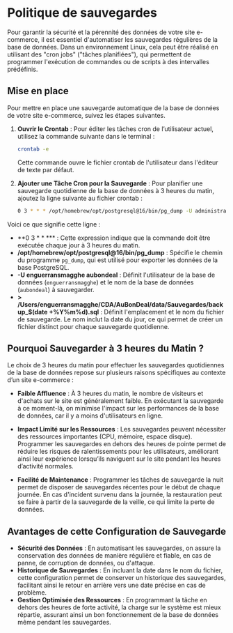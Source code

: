 # Politique de sauvegardes 

Pour garantir la sécurité et la pérennité des données de votre site e-commerce, il est essentiel d'automatiser les sauvegardes régulières de la base de données. Dans un environnement Linux, cela peut être réalisé en utilisant des "cron jobs" ("tâches planifiées"), qui permettent de programmer l'exécution de commandes ou de scripts à des intervalles prédéfinis.

## Mise en place

Pour mettre en place une sauvegarde automatique de la base de données de votre site e-commerce, suivez les étapes suivantes.

1. **Ouvrir le Crontab** : Pour éditer les tâches cron de l’utilisateur actuel, utilisez la commande suivante dans le terminal :
   ```bash
   crontab -e
   ```
   Cette commande ouvre le fichier crontab de l'utilisateur dans l'éditeur de texte par défaut.

2. **Ajouter une Tâche Cron pour la Sauvegarde** : Pour planifier une sauvegarde quotidienne de la base de données à 3 heures du matin, ajoutez la ligne suivante au fichier crontab :
   ```bash
   0 3 * * * /opt/homebrew/opt/postgresql@16/bin/pg_dump -U administrator aubondeal > /Users/enguerransmagghe/CDA/AuBonDeal/data/Sauvegardes/backup_$(date +\%Y\%m\%d).sql
   ```

Voici ce que signifie cette ligne :

- **0 3 * * *** : Cette expression indique que la commande doit être exécutée chaque jour à 3 heures du matin.
- **/opt/homebrew/opt/postgresql@16/bin/pg_dump** : Spécifie le chemin du programme `pg_dump`, qui est utilisé pour exporter les données de la base PostgreSQL.
- **-U enguerransmagghe aubondeal** : Définit l'utilisateur de la base de données (`enguerransmagghe`) et le nom de la base de données (`aubondeal`) à sauvegarder.
- **> /Users/enguerransmagghe/CDA/AuBonDeal/data/Sauvegardes/backup_$(date +\%Y\%m\%d).sql** : Définit l'emplacement et le nom du fichier de sauvegarde. Le nom inclut la date du jour, ce qui permet de créer un fichier distinct pour chaque sauvegarde quotidienne.

## Pourquoi Sauvegarder à 3 heures du Matin ?

Le choix de 3 heures du matin pour effectuer les sauvegardes quotidiennes de la base de données repose sur plusieurs raisons spécifiques au contexte d’un site e-commerce :

- **Faible Affluence** : À 3 heures du matin, le nombre de visiteurs et d'achats sur le site est généralement faible. En exécutant la sauvegarde à ce moment-là, on minimise l'impact sur les performances de la base de données, car il y a moins d'utilisateurs en ligne.

- **Impact Limité sur les Ressources** : Les sauvegardes peuvent nécessiter des ressources importantes (CPU, mémoire, espace disque). Programmer les sauvegardes en dehors des heures de pointe permet de réduire les risques de ralentissements pour les utilisateurs, améliorant ainsi leur expérience lorsqu’ils naviguent sur le site pendant les heures d’activité normales.

- **Facilité de Maintenance** : Programmer les tâches de sauvegarde la nuit permet de disposer de sauvegardes récentes pour le début de chaque journée. En cas d'incident survenu dans la journée, la restauration peut se faire à partir de la sauvegarde de la veille, ce qui limite la perte de données.

## Avantages de cette Configuration de Sauvegarde

- **Sécurité des Données** : En automatisant les sauvegardes, on assure la conservation des données de manière régulière et fiable, en cas de panne, de corruption de données, ou d'attaque.
- **Historique de Sauvegardes** : En incluant la date dans le nom du fichier, cette configuration permet de conserver un historique des sauvegardes, facilitant ainsi le retour en arrière vers une date précise en cas de problème.
- **Gestion Optimisée des Ressources** : En programmant la tâche en dehors des heures de forte activité, la charge sur le système est mieux répartie, assurant ainsi un bon fonctionnement de la base de données même pendant les sauvegardes.
